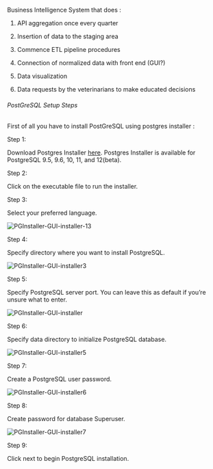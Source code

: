 Business Intelligence System that does :

1) API aggregation once every quarter

2) Insertion of data to the staging area

3) Commence ETL pipeline procedures

4) Connection of normalized data with front end (GUI?)

5) Data visualization 

6) Data requests by the veterinarians to make educated decisions

###### PostGreSQL Setup Steps

First of all you have to install PostGreSQL using postgres installer : 

Step 1:

Download Postgres Installer [here](https://www.postgresql.org/download/). Postgres Installer is available for PostgreSQL 9.5, 9.6, 10, 11, and 12(beta).

Step 2:

Click on the executable file to run the installer.

Step 3:

Select your preferred language.


![PGInstaller-GUI-installer-13](https://user-images.githubusercontent.com/24418024/150790398-3b5b267f-ce0b-420d-a165-742d75d2a8d0.jpg)


Step 4:

Specify directory where you want to install PostgreSQL.


![PGInstaller-GUI-installer3](https://user-images.githubusercontent.com/24418024/150790429-060a5885-3881-49ee-a6bb-95ec33701c47.jpg)


Step 5:

Specify PostgreSQL server port. You can leave this as default if you’re unsure what to enter.


![PGInstaller-GUI-installer](https://user-images.githubusercontent.com/24418024/150790451-16398af2-6750-4fbc-a55c-bdb39ab7a52b.jpg)


Step 6:

Specify data directory to initialize PostgreSQL database.

![PGInstaller-GUI-installer5](https://user-images.githubusercontent.com/24418024/150790757-c437ef1b-1e98-4255-a7d3-8143bf88f9e0.jpg)


Step 7:

Create a PostgreSQL user password.

![PGInstaller-GUI-installer6](https://user-images.githubusercontent.com/24418024/150790812-4df0e3a0-d60d-4592-adab-a869b97622f7.jpg)



Step 8:

Create password for database Superuser.

![PGInstaller-GUI-installer7](https://user-images.githubusercontent.com/24418024/150790802-9d3507c9-3db7-487f-a98d-a05a3b9f0844.jpg)



Step 9:

Click next to begin PostgreSQL installation.
